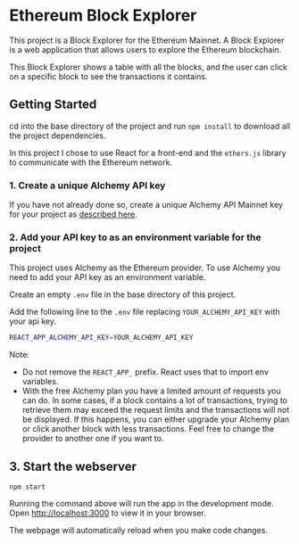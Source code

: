 # Ethereum Block Explorer

This project is a Block Explorer for the Ethereum Mainnet. A Block Explorer is a web application that allows users to explore the Ethereum blockchain.

This Block Explorer shows a table with all the blocks, and the user can click on a specific block to see the transactions it contains.

## Getting Started

cd into the base directory of the project and run `npm install` to download all the project dependencies.

In this project I chose to use React for a front-end and the `ethers.js`  library to communicate with the Ethereum network. 

### 1. Create a unique Alchemy API key

If you have not already done so, create a unique Alchemy API Mainnet key
for your project as [described here](https://docs.alchemy.com/reference/api-overview?a=eth-bootcamp).

### 2. Add your API key to as an environment variable for the project

This project uses Alchemy as the Ethereum provider. To use Alchemy you need to add your API key as an environment variable.

Create an empty `.env` file in the base directory of this project.

Add the following line to the `.env` file replacing `YOUR_ALCHEMY_API_KEY` with your api key.

```sh
REACT_APP_ALCHEMY_API_KEY=YOUR_ALCHEMY_API_KEY
```

Note:
  - Do not remove the `REACT_APP_` prefix. React uses that to import env variables.
  - With the free Alchemy plan you have a limited amount of requests you can do. In some cases, if a block contains a lot of transactions, trying to retrieve them may exceed the request limits and the transactions will not be displayed. If this happens, you can either upgrade your Alchemy plan or click another block with less transactions. Feel free to change the provider to another one if you want to.

## 3. Start the webserver

`npm start`

Running the command above will run the app in the development mode. Open [http://localhost:3000](http://localhost:3000) to view it in your browser.

The webpage will automatically reload when you make code changes.

